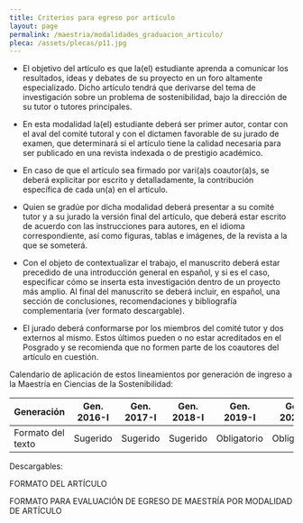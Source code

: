 ```yaml
---
title: Criterios para egreso por artículo
layout: page
permalink: /maestria/modalidades_graduacion_articulo/
pleca: /assets/plecas/p11.jpg
---
```


 - El objetivo del artículo es que la(el) estudiante aprenda a comunicar los resultados, ideas y debates de su proyecto en un foro altamente especializado. Dicho artículo tendrá que derivarse del tema de investigación sobre un problema de sostenibilidad, bajo la dirección de su tutor o tutores principales. 

 - En esta modalidad la(el) estudiante deberá ser primer autor, contar con el aval del comité tutoral y con el dictamen favorable de su jurado de examen, que determinará si el artículo tiene la calidad necesaria para ser publicado en una revista indexada o de prestigio académico. 

 - En caso de que el artículo sea firmado por vari(a)s coautor(a)s, se deberá explicitar por escrito y detalladamente, la contribución específica de cada un(a) en el artículo. 
  
 - Quien se gradúe por dicha modalidad deberá presentar a su comité tutor y a su jurado la versión final del artículo, que deberá estar escrito de acuerdo con las instrucciones para autores, en el idioma correspondiente, así como figuras, tablas e imágenes, de la revista a la que se someterá. 

 - Con el objeto de contextualizar el trabajo, el manuscrito deberá estar precedido de una introducción general en español, y si es el caso, especificar cómo se inserta esta investigación dentro de un proyecto más amplio. Al final del manuscrito se deberá incluir, en español, una sección de conclusiones, recomendaciones y bibliografía complementaria (ver formato descargable).

 - El jurado deberá conformarse por los miembros del comité tutor y dos externos al mismo. Estos últimos pueden o no estar acreditados en el Posgrado y se recomienda que no formen parte de los coautores del artículo en cuestión.

Calendario de aplicación de estos lineamientos por generación de ingreso a la Maestría en Ciencias de la Sostenibilidad:


Generación        | Gen. 2016-I	 | Gen. 2017-I | Gen. 2018-I	| Gen. 2019-I	| Gen. 2020-I
------------------|--------------|-------------|--------------|-------------|-------------
Formato del texto | Sugerido     | Sugerido    | Sugerido     | Obligatorio | Obligatorio


Descargables:

FORMATO DEL ARTÍCULO

FORMATO PARA EVALUACIÓN DE EGRESO DE MAESTRÍA POR MODALIDAD DE ARTÍCULO
